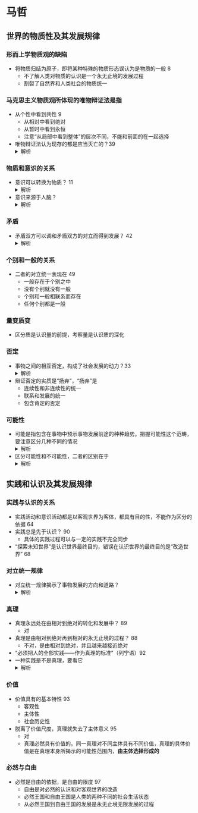 # 马哲
## 世界的物质性及其发展规律
### 形而上学物质观的缺陷
* 将物质归结为原子，即将某种特殊的物质形态误认为是物质的一般  8
    * 不了解人类对物质的认识是一个永无止境的发展过程
    * 割裂了自然界和人类社会的物质统一
### 马克思主义物质观所体现的唯物辩证法是指 
* 从个性中看到共性 9
    * 从相对中看到绝对
    * 从暂时中看到永恒
    * 注意“从局部中看到整体”的层次不同，不能和前面的在一起选择
* 唯物辩证法认为现存的都是应当灭亡的？39
     <details>
    <summary>解析</summary>
    对
    </details>
### 物质和意识的关系
* 意识可以转换为物质？    11
    <details>
    <summary>解析</summary>
    可以转换，因为意识和物质具有同一性；<br>
    意识可以通过实践转化成物质<br>
    </details>
* 意识来源于人脑？
     <details>
    <summary>解析</summary>
     1.意识是物质世界长期发展的结果;
     2.意识是人脑的机能和属性;人脑是思维的器官，但意识不是来源人脑，是来自实践？
    </details>
### 矛盾
* 矛盾双方可以调和矛盾双方的对立而得到发展？ 42
     <details>
    <summary>解析</summary>
     调和论否定对立双方的斗争，也就否定了事物的发展，因为事物双方只有通过斗争才能达到对立面的融合
    </details>
### 个别和一般的关系
* 二者的对立统一表现在 49
    * 一般存在于个别之中
    * 没有个别就没有一般
    * 个别和一般相联系而存在
    * 任何个别都是一般
### 量变质变 
* 区分质是认识量的前提，考察量是认识质的深化
### 否定
* 事物之间的相互否定，构成了社会发展的动力？33
     <details>
    <summary>解析</summary>
     社会发展的动力是实践；况且辩证的否定是事物自身的否定
    </details>
* 辩证否定的实质是“扬弃”，“扬弃”是
    * 连续性和非连续性的统一
    * 联系和发展的统一
    * 包含肯定的否定
### 可能性
* 可能是指包含在事物中预示事物发展前途的种种趋势。把握可能性这个范畴，要注意区分几种不同的情况
     <details>
    <summary>解析</summary>
     1.可能性和非可能性<br>
     2.现实可能性和抽象可能性（非现实）<br>
     3.好的可能性和坏的可能性
    </details>
* 区分可能性和不可能性，二者的区别在于
     <details>
    <summary>解析</summary>
    现实中有无依据
    </details>
## 实践和认识及其发展规律
### 实践与认识的关系
* 实践活动和意识活动都是以客观世界为客体，都具有目的性，不能作为区分的依据 64
* 实践总是先于认识？ 90
    * 具体的实践过程可以与一定的实践不完全同步
* “探索未知世界”是认识世界最终目的，错误在认识世界的最终目的是“改造世界” 68
### 对立统一规律
* 对立统一规律揭示了事物发展的方向和道路？
     <details>
    <summary>解析</summary>
     否定之否定揭示了事物发展的方向和道路
    </details>
### 真理
* 真理永远处在由相对到绝对的转化和发展中？ 89
    * 对
* 真理是由相对到绝对再到相对的永无止境的过程？ 88
    * 不对，是由相对到绝对，并且越来越接近绝对
* “必须把人的全部实践——作为真理的标准”（列宁语）92
* 一种实践是不是真理，要看它
    <details>
    <summary>解析</summary>
       能否在实践中达到预期效果
    </details>
### 价值
* 价值具有的基本特性 93
    * 客观性
    * 主体性
    * 社会历史性
* 脱离了价值尺度，真理就失去了主体意义 95
    * 对
    * 真理必然具有价值的。同一真理对不同主体具有不同价值，真理的具体价值是在真理本身所揭示的可能性范围内，**由主体选择形成的**
### 必然与自由
* 必然是自由的依据，是自由的限度 97
    * 自由是对必然的认识和对客观世界的改造
    * 必然王国和自由王国是人类的两种不同的社会生活状态
    * 从必然王国到自由王国的发展是永无止境无限发展的过程